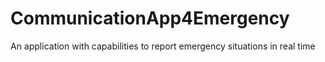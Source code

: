 # CommunicationApp4Emergency
An application with capabilities to report emergency situations in real time
